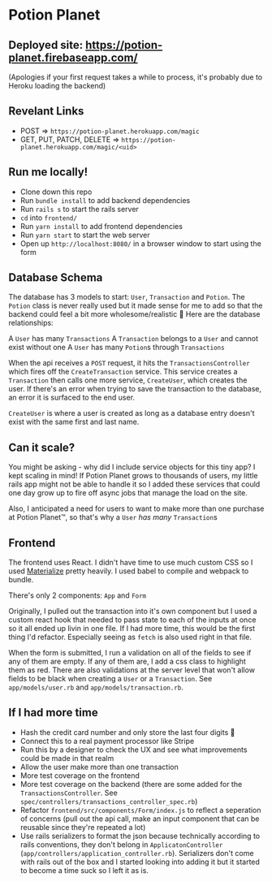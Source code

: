 # Potion Planet

## Deployed site: https://potion-planet.firebaseapp.com/

(Apologies if your first request takes a while to process, it's probably due to Heroku loading the backend)

## Revelant Links

- POST => `https://potion-planet.herokuapp.com/magic`
- GET, PUT, PATCH, DELETE => `https://potion-planet.herokuapp.com/magic/<uid>`

## Run me locally!

- Clone down this repo
- Run `bundle install` to add backend dependencies
- Run `rails s` to start the rails server
- `cd` into `frontend/`
- Run `yarn install` to add frontend dependencies
- Run `yarn start` to start the web server
- Open up `http://localhost:8080/` in a browser window to start using the form

## Database Schema

The database has 3 models to start: `User`, `Transaction` and `Potion`. The `Potion` class is never really used but it made sense for me to add so that the backend could feel a bit more wholesome/realistic 😬 Here are the database relationships:

A `User` has many `Transactions`
A `Transaction` belongs to a `User` and cannot exist without one
A `User` has many `Potion`s through `Transactions`

When the api receives a `POST` request, it hits the `TransactionsController` which fires off the `CreateTransaction` service. This service creates a `Transaction` then calls one more service, `CreateUser`, which creates the user. If there's an error when trying to save the transaction to the database, an error it is surfaced to the end user.

`CreateUser` is where a user is created as long as a database entry doesn't exist with the same first and last name.

## Can it scale?

You might be asking - why did I include service objects for this tiny app? I kept scaling in mind! If Potion Planet grows to thousands of users, my little rails app might not be able to handle it so I added these services that could one day grow up to fire off async jobs that manage the load on the site.

Also, I anticipated a need for users to want to make more than one purchase at Potion Planet:tm:, so that's why a `User` *has many* `Transaction`s

## Frontend

The frontend uses React. I didn't have time to use much custom CSS so I used [Materialize](https://materializecss.com/) pretty heavily. I used babel to compile and webpack to bundle.

There's only 2 components: `App` and `Form`

Originally, I pulled out the transaction into it's own component but I used a custom react hook that needed to pass state to each of the inputs at once so it all ended up livin in one file. If I had more time, this would be the first thing I'd refactor. Especially seeing as `fetch` is also used right in that file.

When the form is submitted, I run a validation on all of the fields to see if any of them are empty. If any of them are, I add a css class to highlight them as red. There are also validations at the server level that won't allow fields to be black when creating a `User` or a `Transaction`. See `app/models/user.rb` and `app/models/transaction.rb`.

## If I had more time

- Hash the credit card number and only store the last four digits 😬
- Connect this to a real payment processor like Stripe
- Run this by a designer to check the UX and see what improvements could be made in that realm
- Allow the user make more than one transaction
- More test coverage on the frontend
- More test coverage on the backend (there are some added for the `TransactionsController`. See `spec/controllers/transactions_controller_spec.rb`)
- Refactor `frontend/src/components/Form/index.js` to reflect a seperation of concerns (pull out the api call, make an input component that can be reusable since they're repeated a lot)
- Use rails serializers to format the json because technically according to rails conventions, they don't belong in `ApplicatonController` (`app/controllers/application_controller.rb`). Serializers don't come with rails out of the box and I started looking into adding it but it started to become a time suck so I left it as is.
